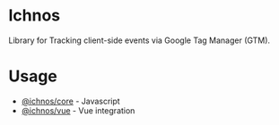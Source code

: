 # Ichnos

Library for Tracking client-side events via Google Tag Manager (GTM).

# Usage

- [@ichnos/core](https://github.com/tamer-mohamed/ichnos/tree/master/packages/core) - Javascript
- [@ichnos/vue](https://github.com/tamer-mohamed/ichnos/tree/master/packages/vue) - Vue integration
